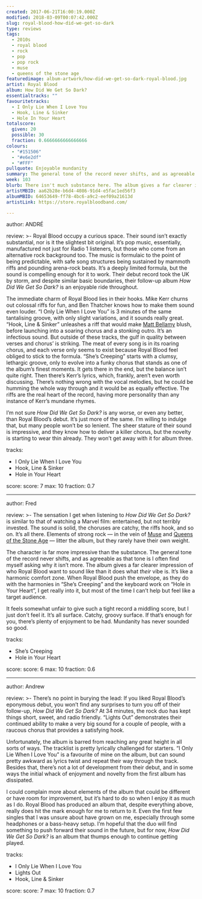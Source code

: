 ```yaml
---
created: 2017-06-21T16:00:19.000Z
modified: 2018-03-09T00:07:42.000Z
slug: royal-blood-how-did-we-get-so-dark
type: reviews
tags:
  - 2010s
  - royal blood
  - rock
  - pop
  - pop rock
  - muse
  - queens of the stone age
featuredimage: album-artwork/how-did-we-get-so-dark-royal-blood.jpg
artist: Royal Blood
album: How Did We Get So Dark?
essentialtracks: ""
favouritetracks:
  - I Only Lie When I Love You
  - Hook, Line & Sinker
  - Hole In Your Heart
totalscore:
  given: 20
  possible: 30
  fraction: 0.6666666666666666
colours:
  - "#151506"
  - "#e6e2df"
  - "#FFF"
pullquote: Enjoyable mundanity
summary: The general tone of the record never shifts, and as agreeable as that tone is I often find myself asking why it isn’t more. The album gives a far clearer impression of who Royal Blood want to sound like than it does what their vibe is.
week: 103
blurb: There isn't much substance here. The album gives a far clearer impression of who Royal Blood want to sound like than it does what their actual vibe is.
artistMBID: aa62b28e-b6d4-4086-91d4-e5fac1ed56f3
albumMBID: 64653649-ff78-4bc6-a9c2-eef09a21613d
artistLink: https://store.royalbloodband.com/

---
```


author: ANDRÉ

review: >-
  Royal Blood occupy a curious space. Their sound isn’t exactly substantial, nor is it the slightest bit original. It’s pop music, essentially, manufactured not just for Radio 1 listeners, but those who come from an alternative rock background too. The music is formulaic to the point of being predictable, with safe song structures being sustained by mammoth riffs and pounding arena-rock beats. It’s a deeply limited formula, but the sound is compelling enough for it to work. Their debut record took the UK by storm, and despite similar basic boundaries, their follow-up album *How Did We Get So Dark?* is an enjoyable ride throughout.

  The immediate charm of Royal Blood lies in their hooks. Mike Kerr churns out colossal riffs for fun, and Ben Thatcher knows how to make them sound even louder. “I Only Lie When I Love You” is 3 minutes of the same tantalising groove, with only slight variations, and it sounds really great. “Hook, Line & Sinker” unleashes a riff that would make [Matt Bellamy](https://www.youtube.com/watch?v=e2HYpLLL9c8) blush, before launching into a soaring chorus and a stonking outro. It’s an infectious sound. But outside of these tracks, the gulf in quality between verses and chorus’ is striking. The meat of every song is in its roaring chorus, and each verse only seems to exist because Royal Blood feel obliged to stick to the formula. “She’s Creeping” starts with a clumsy, lethargic groove, only to evolve into a funky chorus that stands as one of the album’s finest moments. It gets there in the end, but the balance isn’t quite right. Then there’s Kerr’s lyrics, which, frankly, aren’t even worth discussing. There’s nothing wrong with the vocal melodies, but he could be humming the whole way through and it would be as equally effective. The riffs are the real heart of the record, having more personality than any instance of Kerr’s mundane rhymes.

  I’m not sure *How Did We Get So Dark?* is any worse, or even any better, than Royal Blood’s debut. It’s just more of the same. I’m willing to indulge that, but many people won’t be so lenient. The sheer stature of their sound is impressive, and they know how to deliver a killer chorus, but the novelty is starting to wear thin already. They won’t get away with it for album three.

tracks:
  - I Only Lie When I Love You
  - ­Hook, Line & Sinker
  - ­Hole in Your Heart

score:
  score: 7
  max: 10
  fraction: 0.7

---
author: Fred

review: >-
  The sensation I get when listening to *How Did We Get So Dark?* is similar to that of watching a Marvel film: entertained, but not terribly invested. The sound is solid, the choruses are catchy, the riffs hook, and so on. It’s all there. Elements of strong rock — in the vein of [Muse](/reviews/muse-origin-of-symmetry/) and [Queens of the Stone Age](/reviews/queens-of-the-stone-age-like-clockwork/) — litter the album, but they rarely have their own weight. 
  
  The character is far more impressive than the substance. The general tone of the record never shifts, and as agreeable as that tone is I often find myself asking why it isn’t more. The album gives a far clearer impression of who Royal Blood want to sound like than it does what *their* vibe is. It’s like a harmonic comfort zone. When Royal Blood push the envelope, as they do with the harmonies in “She’s Creeping” and the keyboard work on “Hole in Your Heart”, I get really into it, but most of the time I can’t help but feel like a target audience. 
  
  It feels somewhat unfair to give such a tight record a middling score, but I just don’t feel it. It’s all surface. Catchy, groovy surface. If that’s enough for you, there’s plenty of enjoyment to be had. Mundanity has never sounded so good.

tracks:
  - She’s Creeping
  - ­Hole in Your Heart

score:
  score: 6
  max: 10
  fraction: 0.6

---
author: Andrew

review: >-
  There’s no point in burying the lead: If you liked Royal Blood’s eponymous debut, you won’t find any surprises to turn you off of their follow-up, *How Did We Get So Dark?* At 34 minutes, the rock duo has kept things short, sweet, and radio friendly. “Lights Out” demonstrates their continued ability to make a very big sound for a couple of people, with a raucous chorus that provides a satisfying hook. 
  
  Unfortunately, the album is barred from reaching any great height in all sorts of ways. The tracklist is pretty lyrically challenged for starters. “I Only Lie When I Love You” is a favourite of mine on the album, but can sound pretty awkward as lyrics twist and repeat their way through the track. Besides that, there’s not a lot of development from their debut, and in some ways the initial whack of enjoyment and novelty from the first album has dissipated. 
  
  I could complain more about elements of the album that could be different or have room for improvement, but it’s hard to do so when I enjoy it as much as I do. Royal Blood has produced an album that, despite everything above, really does hit the mark enough for me to return to it. Even the first few singles that I was unsure about have grown on me, especially through some headphones or a bass-heavy setup. I’m hopeful that the duo will find something to push forward their sound in the future, but for now, *How Did We Get So Dark?* is an album that thumps enough to continue getting played.

tracks:
  - I Only Lie When I Love You
  - ­Lights Out
  - ­Hook, Line & Sinker

score:
  score: 7
  max: 10
  fraction: 0.7
